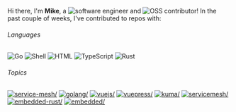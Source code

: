 Hi there, I'm **Mike**, a ![software engineer](https://img.shields.io/static/v1?style=flat-square&label=&message=software%20engineer&color=navy) and ![OSS contributor](https://img.shields.io/static/v1?style=flat-square&label=&message=OSS%20contributor&color=navy)! In the past couple of weeks, I've contributed to repos with:

###### Languages

![Go](https://img.shields.io/static/v1?logo=Go&logoColor=%23fff&style=flat-square&label=&message=Go&color=%2300ADD8) ![Shell](https://img.shields.io/static/v1?logo=gnu%20bash&logoColor=%23333&style=flat-square&label=&message=Shell&color=%2389e051) ![HTML](https://img.shields.io/static/v1?logo=HTML&logoColor=%23fff&style=flat-square&label=&message=HTML&color=%23e34c26) ![TypeScript](https://img.shields.io/static/v1?logo=TypeScript&logoColor=%23fff&style=flat-square&label=&message=TypeScript&color=%233178c6) ![Rust](https://img.shields.io/static/v1?logo=Rust&logoColor=%23333&style=flat-square&label=&message=Rust&color=%23dea584)

###### Topics

<a href="https://github.com/topics/service-mesh"><img src="https://img.shields.io/static/v1?style=flat-square&label=&message=service-mesh&color=blue" alt=service-mesh/></a> <a href="https://github.com/topics/golang"><img src="https://img.shields.io/static/v1?style=flat-square&label=&message=golang&color=blue" alt=golang/></a> <a href="https://github.com/topics/vuejs"><img src="https://img.shields.io/static/v1?style=flat-square&label=&message=vuejs&color=blue" alt=vuejs/></a> <a href="https://github.com/topics/vuepress"><img src="https://img.shields.io/static/v1?style=flat-square&label=&message=vuepress&color=blue" alt=vuepress/></a> <a href="https://github.com/topics/kuma"><img src="https://img.shields.io/static/v1?style=flat-square&label=&message=kuma&color=blue" alt=kuma/></a> <a href="https://github.com/topics/servicemesh"><img src="https://img.shields.io/static/v1?style=flat-square&label=&message=servicemesh&color=blue" alt=servicemesh/></a> <a href="https://github.com/topics/embedded-rust"><img src="https://img.shields.io/static/v1?style=flat-square&label=&message=embedded-rust&color=blue" alt=embedded-rust/></a> <a href="https://github.com/topics/embedded"><img src="https://img.shields.io/static/v1?style=flat-square&label=&message=embedded&color=blue" alt=embedded/></a>
